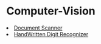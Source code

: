 # Computer-Vision

<li><a href="">Document Scanner</a></li>
<li><a href="">HandWritten Digit Recognizer</a></li>
